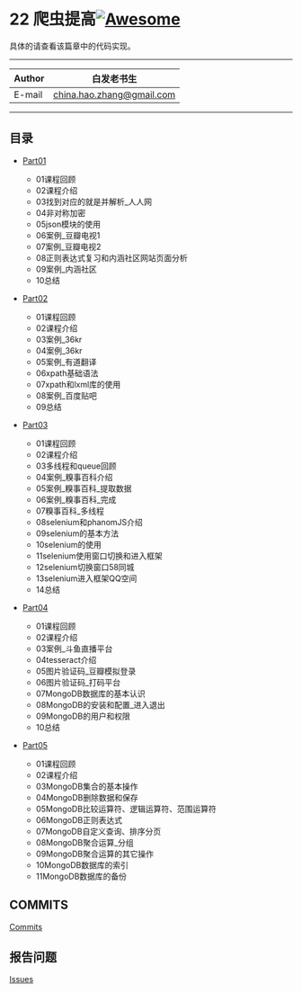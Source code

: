 # 22 爬虫提高[![Awesome](https://cdn.rawgit.com/sindresorhus/awesome/d7305f38d29fed78fa85652e3a63e154dd8e8829/media/badge.svg)](https://github.com/sindresorhus/awesome)

具体的请查看该篇章中的代码实现。
****
	
|Author|白发老书生|
|---|---
|E-mail|china.hao.zhang@gmail.com

****


<h2 id="catalog">目录</h2>

* [Part01](#Part01)
    * 01课程回顾
    * 02课程介绍
    * 03找到对应的就是并解析_人人网
    * 04非对称加密
    * 05json模块的使用
    * 06案例_豆瓣电视1
    * 07案例_豆瓣电视2
    * 08正则表达式复习和内涵社区网站页面分析
    * 09案例_内涵社区
    * 10总结
    

    

   

* [Part02](#Part02)
    * 01课程回顾
    * 02课程介绍
    * 03案例_36kr
    * 04案例_36kr
    * 05案例_有道翻译
    * 06xpath基础语法
    * 07xpath和lxml库的使用
    * 08案例_百度贴吧
    * 09总结
* [Part03](#Part03)
    * 01课程回顾
    * 02课程介绍
    * 03多线程和queue回顾
    * 04案例_糗事百科介绍
    * 05案例_糗事百科_提取数据
    * 06案例_糗事百科_完成
    * 07糗事百科_多线程
    * 08selenium和phanomJS介绍
    * 09selenium的基本方法
    * 10selenium的使用
    * 11selenium使用窗口切换和进入框架
    * 12selenium切换窗口58同城
    * 13selenium进入框架QQ空间
    * 14总结
    

* [Part04](#Part04)
    * 01课程回顾
    * 02课程介绍
    * 03案例_斗鱼直播平台
    * 04tesseract介绍
    * 05图片验证码_豆瓣模拟登录
    * 06图片验证码_打码平台
    * 07MongoDB数据库的基本认识
    * 08MongoDB的安装和配置_进入退出
    * 09MongoDB的用户和权限
    * 10总结

* [Part05](#Part05)
    * 01课程回顾
    * 02课程介绍
    * 03MongoDB集合的基本操作
    * 04MongoDB删除数据和保存
    * 05MongoDB比较运算符、逻辑运算符、范围运算符
    * 06MongoDB正则表达式
    * 07MongoDB自定义查询、排序分页
    * 08MongoDB聚合运算_分组
    * 09MongoDB聚合运算的其它操作
    * 10MongoDB数据库的索引
    * 11MongoDB数据库的备份
    

    

    

    



## COMMITS

[Commits](https://github.com/HaoZhang95/PythonAndMachineLearning/commits/master)

## 报告问题

[Issues](https://github.com/HaoZhang95/PythonAndMachineLearning/issues)

